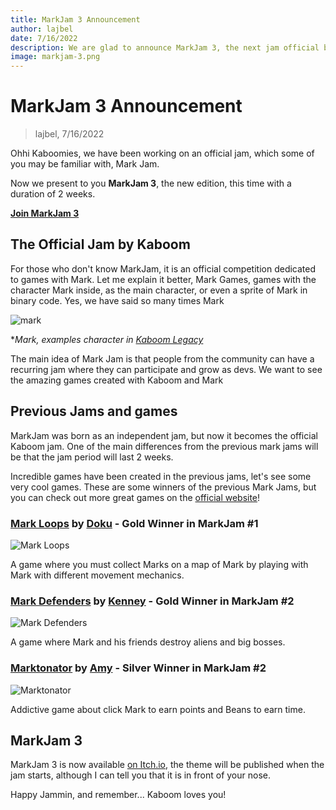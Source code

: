 ```yaml
---
title: MarkJam 3 Announcement
author: lajbel
date: 7/16/2022
description: We are glad to announce MarkJam 3, the next jam official by kaboom
image: markjam-3.png
---
```


# MarkJam 3 Announcement

> lajbel, 7/16/2022

Ohhi Kaboomies, we have been working on an official jam, which some of you may be familiar with, Mark Jam. 

Now we present to you **MarkJam 3**, the new edition, this time with a duration of 2 weeks.

[**Join MarkJam 3**](https://itch.io/jam/markjam-3)

## The Official Jam by Kaboom

For those who don't know MarkJam, it is an official competition dedicated to games with Mark. Let me explain it better, Mark Games, games with the character Mark inside, as the main character, or even a sprite of Mark in binary code. Yes, we have said so many times Mark

![mark](https://imgur.com/VBOCyud.png)

**Mark, examples character in [Kaboom Legacy](https://legacy.kaboomjs.com)*

The main idea of Mark Jam is that people from the community can have a recurring jam where they can participate and grow as devs. We want to see the amazing games created with Kaboom and Mark

## Previous Jams and games

MarkJam was born as an independent jam, but now it becomes the official Kaboom jam. One of the main differences from the previous mark jams will be that the jam period will last 2 weeks.

Incredible games have been created in the previous jams, let's see some very cool games. These are some winners of the previous Mark Jams, but you can check out more great games on the [official website](https://markjam.repl.co)!

### [**Mark Loops**](https://l8doku.itch.io/mark-loops) by [Doku](https://l8doku.itch.io/) - Gold Winner in MarkJam #1

<img src="https://i.imgur.com/GADAyua.gif" max-height="400px" alt="Mark Loops" />

A game where you must collect Marks on a map of Mark by playing with Mark with different movement mechanics.

### [**Mark Defenders**](https://kenneyher.itch.io/mark-defenders) by [Kenney](https://kenneyher.itch.io/) - Gold Winner in MarkJam #2

<img src="https://i.imgur.com/qX2mjr2.gif" max-height="400px" alt="Mark Defenders" />

A game where Mark and his friends destroy aliens and big bosses.

### [**Marktonator**](https://amyspark-ng.itch.io/marktonator) by [Amy](https://amyspark-ng.itch.io/) - Silver Winner in MarkJam #2

<img src="https://i.imgur.com/RK713Wv.gif" max-height="400px" alt="Marktonator" />

Addictive game about click Mark to earn points and Beans to earn time.

## MarkJam 3

MarkJam 3 is now available [on Itch.io](https://itch.io/jam/markjam-3), the theme will be published when the jam starts, although I can tell you that it is in front of your nose.

Happy Jammin, and remember... Kaboom loves you!
